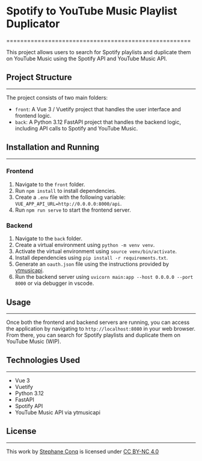 # Spotify to YouTube Music Playlist Duplicator
=====================================================

This project allows users to search for Spotify playlists and duplicate them on YouTube Music using the Spotify API and YouTube Music API.

## Project Structure
-------------------

The project consists of two main folders:

* `front`: A Vue 3 / Vuetify project that handles the user interface and frontend logic.
* `back`: A Python 3.12 FastAPI project that handles the backend logic, including API calls to Spotify and YouTube Music.

## Installation and Running
-------------------------

### Frontend

1. Navigate to the `front` folder.
2. Run `npm install` to install dependencies.
3. Create a `.env` file with the following variable: `VUE_APP_API_URL=http://0.0.0.0:8000/api`.
4. Run `npm run serve` to start the frontend server.

### Backend

1. Navigate to the `back` folder.
2. Create a virtual environment using `python -m venv venv`.
3. Activate the virtual environment using `source venv/bin/activate`.
4. Install dependencies using `pip install -r requirements.txt`.
5. Generate an `oauth.json` file using the instructions provided by [ytmusicapi](https://ytmusicapi.readthedocs.io/en/stable/setup/oauth.html).
6. Run the backend server using `uvicorn main:app --host 0.0.0.0 --port 8000` or via debugger in vscode.

## Usage
-----

Once both the frontend and backend servers are running, you can access the application by navigating to `http://localhost:8080` in your web browser. From there, you can search for Spotify playlists and duplicate them on YouTube Music (WIP).

## Technologies Used
--------------------

* Vue 3
* Vuetify
* Python 3.12
* FastAPI
* Spotify API
* YouTube Music API via ytmusicapi

## License
-------

This work by [Stephane Conq](https://stephaneconq.com/) is licensed under [CC BY-NC 4.0](https://creativecommons.org/licenses/by-nc/4.0/?ref=chooser-v1) 

